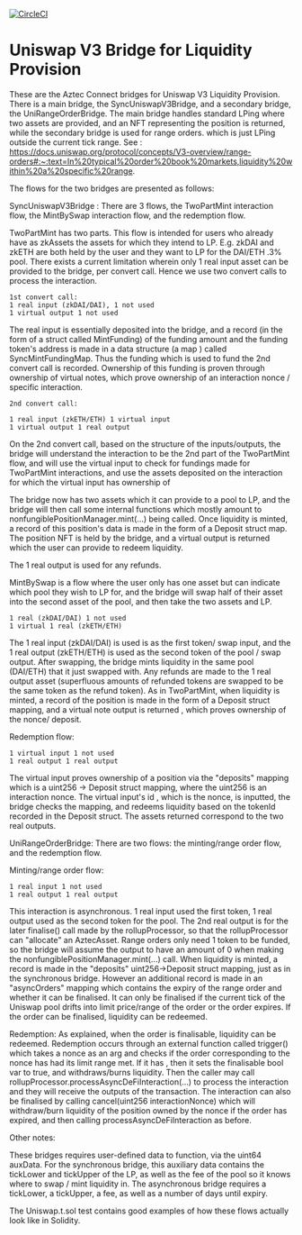 [![CircleCI](https://circleci.com/gh/AztecProtocol/aztec-connect-bridges/tree/master.svg?style=shield)](https://circleci.com/gh/AztecProtocol/aztec-connect-bridges/tree/master)

# Uniswap V3 Bridge for Liquidity Provision

These are the Aztec Connect bridges for Uniswap V3 Liquidity Provision. There is a main bridge, the SyncUniswapV3Bridge, and a
secondary bridge, the UniRangeOrderBridge. The main bridge handles standard LPing where two assets are provided, and an NFT representing the position is returned, while the secondary bridge is used for range orders. which is just LPing outside the current tick range. See :
https://docs.uniswap.org/protocol/concepts/V3-overview/range-orders#:~:text=In%20typical%20order%20book%20markets,liquidity%20within%20a%20specific%20range.

The flows for the two bridges are presented as follows:

SyncUniswapV3Bridge :
There are 3 flows, the TwoPartMint interaction flow, the MintBySwap interaction flow, and the redemption flow.

TwoPartMint has two parts. This flow is intended for users who already have as zkAssets the assets for which they
intend to LP. E.g. zkDAI and zkETH are both held by the user and they want to LP for the DAI/ETH .3% pool. There exists a current limitation wherein only 1 real input asset can be provided to the bridge, per convert call. Hence we use two convert calls to process the interaction.

    1st convert call:
    1 real input (zkDAI/DAI), 1 not used
    1 virtual output 1 not used

The real input is essentially deposited into the bridge, and a record (in the form of a struct called MintFunding) of the funding amount and the funding token's address is made in a data structure (a map ) called SyncMintFundingMap. Thus the funding which is used to fund the 2nd convert call is recorded. Ownership of this funding is proven through ownership of virtual notes, which prove ownership of an interaction nonce / specific interaction.

    2nd convert call:

    1 real input (zkETH/ETH) 1 virtual input
    1 virtual output 1 real output

On the 2nd convert call, based on the structure of the inputs/outputs, the bridge will understand the interaction to be the 2nd part of the TwoPartMint flow, and will use the virtual input to check for fundings made for TwoPartMint interactions, and use the assets deposited on the interaction for which the virtual input has ownership of

The bridge now has two assets which it can provide to a pool to LP, and the bridge will then call some internal functions which mostly amount to nonfungiblePositionManager.mint(...) being called. Once liquidity is minted, a record of this position's data is made in the form of a Deposit struct map. The position NFT is held by the bridge, and a virtual output is returned which the user can provide to redeem liquidity.

The 1 real output is used for any refunds.

MintBySwap is a flow where the user only has one asset but can indicate which pool they wish to LP for, and the bridge will swap half of their asset into the second asset of the pool, and then take the two assets and LP.

    1 real (zkDAI/DAI) 1 not used
    1 virtual 1 real (zkETH/ETH)

The 1 real input (zkDAI/DAI) is used is as the first token/ swap input, and the 1 real output (zkETH/ETH) is used as the second token of the pool / swap output. After swapping, the bridge mints liquidity in the same pool (DAI/ETH) that it just swapped with. Any refunds are made to the 1 real output asset (superfluous amounts of refunded tokens are swapped to be the same token as the refund token). As in TwoPartMint, when liquidity is minted, a record of the position is made in the form of a Deposit struct mapping, and a virtual note output is returned , which proves ownership of the nonce/ deposit.

Redemption flow:

    1 virtual input 1 not used
    1 real output 1 real output

The virtual input proves ownership of a position via the "deposits" mapping which is a uint256 -> Deposit struct mapping, where the uint256 is an interaction nonce. The virtual input's id , which is the nonce, is inputted, the bridge checks the mapping, and redeems liquidity based on the tokenId recorded in the Deposit struct. The assets returned correspond to the two real outputs.

UniRangeOrderBridge:
There are two flows: the minting/range order flow, and the redemption flow.

Minting/range order flow:

    1 real input 1 not used
    1 real output 1 real output

This interaction is asynchronous. 1 real input used the first token, 1 real output used as the second token for the pool. The 2nd real output is for the later finalise() call made by the rollupProcessor, so that the rollupProcessor can "allocate" an AztecAsset. Range orders only need 1 token to be funded, so the bridge will assume the output to have an amount of 0 when making the nonfungiblePositionManager.mint(...) call. When liquidity is minted, a record is made in the "deposits" uint256->Deposit struct mapping, just as in the synchronous bridge. However an additional record is made in an "asyncOrders" mapping which contains the expiry of the range order and whether it can be finalised. It can only be finalised if the current tick of the Uniswap pool drifts into limit price/range of the order or the order expires. If the order can be finalised, liquidity can be redeemed.

Redemption:
As explained, when the order is finalisable, liquidity can be redeemed. Redemption occurs through an external function called trigger() which takes a nonce as an arg and checks if the order corresponding to the nonce has had its limit range met. If it has , then it sets the finalisable bool var to true, and withdraws/burns liquidity. Then the caller may call rollupProcessor.processAsyncDeFiInteraction(...) to process the interaction and they will receive the outputs of the transaction. The interaction can also be finalised by calling cancel(uint256 interactionNonce) which will withdraw/burn liquidity of the position owned by the nonce if the order has expired, and then calling processAsyncDeFiInteraction as before.

Other notes:

These bridges requires user-defined data to function, via the uint64 auxData. For the synchronous bridge, this auxiliary data contains the tickLower and tickUpper of the LP, as well as the fee of the pool so it knows where to swap / mint liquidity in. The asynchronous bridge requires a tickLower, a tickUpper, a fee, as well as a number of days until expiry.

The Uniswap.t.sol test contains good examples of how these flows actually look like in Solidity.
